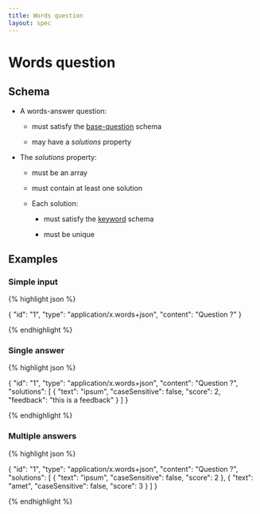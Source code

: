 ```yaml
---
title: Words question
layout: spec
---
```


# Words question

## Schema

* A words-answer question:

  * must satisfy the [base-question](base-question.html) schema

  * may have a *solutions* property

* The *solutions* property:

  * must be an array

  * must contain at least one solution

  * Each solution:

    * must satisfy the [keyword](keyword.html) schema

    * must be unique

## Examples

### Simple input

{% highlight json %}

{
  "id": "1",
  "type": "application/x.words+json",
  "content": "Question ?"
}

{% endhighlight %}

### Single answer

{% highlight json %}

{
  "id": "1",
  "type": "application/x.words+json",
  "content": "Question ?",
  "solutions": [
    {
      "text": "ipsum",
      "caseSensitive": false,
      "score": 2,
      "feedback": "this is a feedback"
    }
  ]
}

{% endhighlight %}

### Multiple answers

{% highlight json %}

{
  "id": "1",
  "type": "application/x.words+json",
  "content": "Question ?",
  "solutions": [
    {
      "text": "ipsum",
      "caseSensitive": false,
      "score": 2
    },
    {
      "text": "amet",
      "caseSensitive": false,
      "score": 3
    }
  ]
}

{% endhighlight %}

